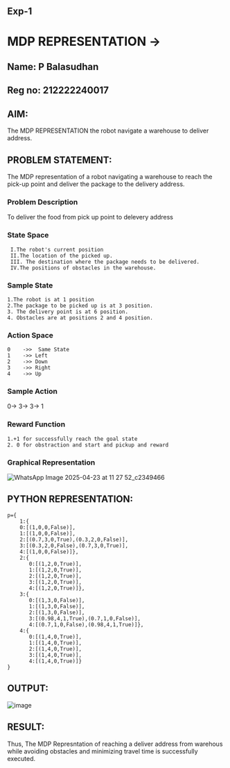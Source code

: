 ## Exp-1 
# MDP REPRESENTATION ->
## Name: P Balasudhan
## Reg no: 212222240017

## AIM:
The MDP REPRESENTATION the robot navigate a warehouse to  deliver address.

## PROBLEM STATEMENT:
The MDP representation of a robot navigating a warehouse to reach the pick-up point and deliver the package to the delivery address.
### Problem Description
To deliver the food from pick up point to delevery address

### State Space
```
 I.The robot's current position
 II.The location of the picked up.
 III. The destination where the package needs to be delivered.
 IV.The positions of obstacles in the warehouse.
```

### Sample State
```
1.The robot is at 1 position
2.The package to be picked up is at 3 position.
3. The delivery point is at 6 position.
4. Obstacles are at positions 2 and 4 position.
```

### Action Space
```
0    ->>  Same State
1    ->> Left
2    ->> Down
3    ->> Right
4    ->> Up
```
### Sample Action
 0-> 3-> 3-> 1

### Reward Function
```
1.+1 for successfully reach the goal state
2. 0 for obstraction and start and pickup and reward
```

### Graphical Representation

![WhatsApp Image 2025-04-23 at 11 27 52_c2349466](https://github.com/user-attachments/assets/2726df17-fa19-4748-b1a9-315f221df897)


## PYTHON REPRESENTATION:
```
p={
    1:{
    0:[(1,0,0,False)],
    1:[(1,0,0,False)],
    2:[(0.7,3,0,True),(0.3,2,0,False)],
    3:[(0.3,2,0,False),(0.7,3,0,True)],
    4:[(1,0,0,False)]},
    2:{
       0:[(1,2,0,True)],
       1:[(1,2,0,True)],
       2:[(1,2,0,True)],
       3:[(1,2,0,True)],
       4:[(1,2,0,True)]}, 
    3:{
       0:[(1,3,0,False)],
       1:[(1,3,0,False)],
       2:[(1,3,0,False)],
       3:[(0.98,4,1,True),(0.7,1,0,False)],
       4:[(0.7,1,0,False),(0.98,4,1,True)]}, 
    4:{
       0:[(1,4,0,True)],
       1:[(1,4,0,True)],
       2:[(1,4,0,True)],
       3:[(1,4,0,True)],
       4:[(1,4,0,True)]}   
}

```


## OUTPUT:
![image](https://github.com/user-attachments/assets/7c7e7d2d-2e8a-4a12-b67b-39d8aa6f81c3)


## RESULT:
Thus, The MDP Represntation of reaching a deliver address from warehous while avoiding 
 obstacles and minimizing travel time is successfully executed.

